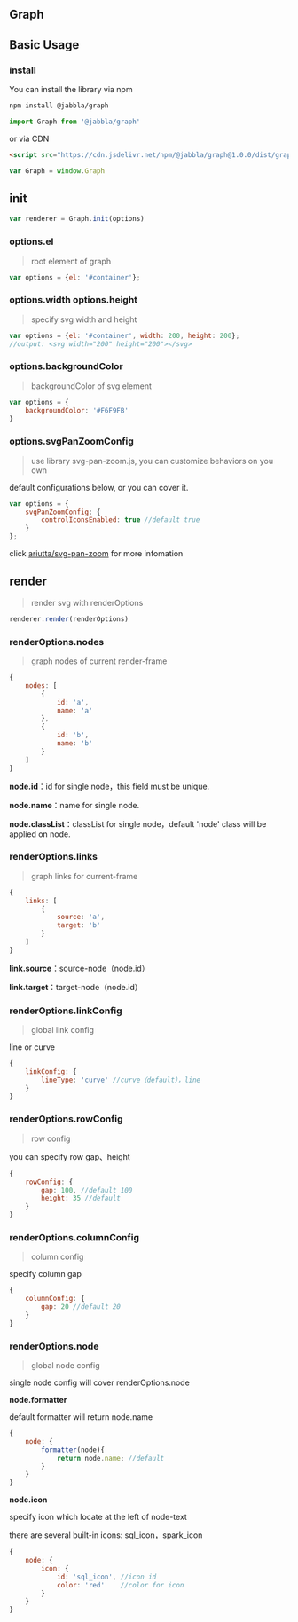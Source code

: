 ## Graph

## Basic Usage

### install
You can install the library via npm
```bash
npm install @jabbla/graph
```

```js
import Graph from '@jabbla/graph'
```

or via CDN
```html
<script src="https://cdn.jsdelivr.net/npm/@jabbla/graph@1.0.0/dist/graph.min.js"></script>
```

```js
var Graph = window.Graph
```

## init
```js
var renderer = Graph.init(options)
```
### options.el
> root element of graph

```js
var options = {el: '#container'};
```

### options.width options.height
> specify svg width and height

```js
var options = {el: '#container', width: 200, height: 200};
//output: <svg width="200" height="200"></svg>
```

### options.backgroundColor
> backgroundColor of svg element

```js
var options = {
    backgroundColor: '#F6F9FB'
}
```

### options.svgPanZoomConfig
> use library svg-pan-zoom.js, you can customize behaviors on you own

default configurations below, or you can cover it.

```js
var options = {
    svgPanZoomConfig: {
        controlIconsEnabled: true //default true
    }
};
```

click [ariutta/svg-pan-zoom](https://github.com/ariutta/svg-pan-zoom) for more infomation


## render
> render svg with renderOptions

```js
renderer.render(renderOptions)
```

### renderOptions.nodes
> graph nodes of current render-frame

```js
{
    nodes: [
        {
            id: 'a',
            name: 'a'
        },
        {
            id: 'b',
            name: 'b'
        }
    ]
}
```
**node.id**：id for single node，this field must be unique.

**node.name**：name for single node.

**node.classList**：classList for single node，default 'node' class will be applied on node.

### renderOptions.links
> graph links for current-frame

```js
{
    links: [
        {
            source: 'a',
            target: 'b'
        }
    ]
}
```
**link.source**：source-node（node.id）

**link.target**：target-node（node.id）

### renderOptions.linkConfig
> global link config

line or curve

```js
{
    linkConfig: {
        lineType: 'curve' //curve（default），line
    }
}
```

### renderOptions.rowConfig
> row config

you can specify row gap、height

```js
{
    rowConfig: {
        gap: 100, //default 100
        height: 35 //default 
    }
}
```

### renderOptions.columnConfig
> column config

specify column gap

```js
{
    columnConfig: {
        gap: 20 //default 20
    }
}
```

### renderOptions.node
> global node config

single node config will cover renderOptions.node

**node.formatter**

default formatter will return node.name

```js
{
    node: {
        formatter(node){
            return node.name; //default
        }
    }
}
```

**node.icon**

specify icon which locate at the left of node-text

there are several built-in icons: sql_icon，spark_icon

```js
{
    node: {
        icon: {
            id: 'sql_icon', //icon id
            color: 'red'    //color for icon
        } 
    }
}
```